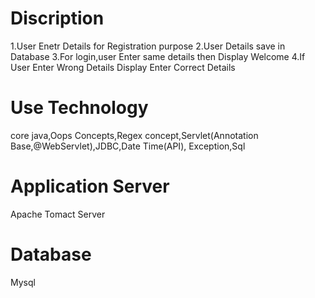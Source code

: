 # Discription
1.User Enetr Details for Registration purpose
2.User Details save in Database
3.For login,user Enter same details then Display Welcome 
4.If User Enter Wrong Details Display Enter Correct Details
# Use Technology
   core java,Oops Concepts,Regex concept,Servlet(Annotation Base,@WebServlet),JDBC,Date Time(API),
   Exception,Sql
# Application Server
   Apache Tomact Server
# Database
  Mysql
